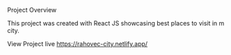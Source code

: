 Project Overview

This project was created with React JS showcasing best places to visit in m city.

View Project live
https://rahovec-city.netlify.app/

